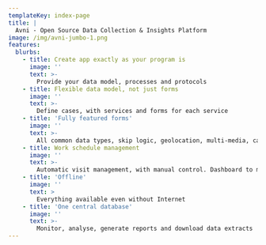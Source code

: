 ```yaml
---
templateKey: index-page
title: |
  Avni - Open Source Data Collection & Insights Platform
image: /img/avni-jumbo-1.png
features:
  blurbs:
    - title: Create app exactly as your program is
      image: ''
      text: >-
        Provide your data model, processes and protocols
    - title: Flexible data model, not just forms
      image: ''
      text: >-
        Define cases, with services and forms for each service 
    - title: 'Fully featured forms'
      image: ''
      text: >-
        All common data types, skip logic, geolocation, multi-media, calculated fields and validations 
    - title: Work schedule management
      image: ''
      text: >-
        Automatic visit management, with manual control. Dashboard to manage all your work    
    - title: 'Offline'
      image: ''
      text: >
        Everything available even without Internet
    - title: 'One central database'
      image: ''
      text: >-
        Monitor, analyse, generate reports and download data extracts
---
```


